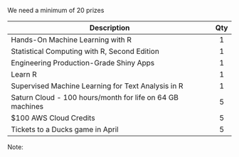 We need a minimum of 20 prizes

| **Description** |**Qty**|
|-----------------|:----:|
| Hands-On Machine Learning with R| 1 | 
| Statistical Computing with R, Second Edition | 1 |
| Engineering Production-Grade Shiny Apps | 1 |
| Learn R | 1 |
| Supervised Machine Learning for Text Analysis in R | 1 |
| Saturn Cloud - 100 hours/month for life on 64 GB machines | 5 |
| $100 AWS Cloud Credits | 5 |
| Tickets to a Ducks game in April | 5 |

Note:
